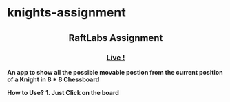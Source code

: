 # knights-assignment

<h2 align="center">RaftLabs Assignment</h2>


<h3 align="center"><a href="https://knights-assignment.vercel.app/"><strong>Live !</strong></a></h3>
 
**An app to show all the possible movable postion from the current position of a Knight in 8 * 8 Chessboard**

**How to Use?** 
**1. Just Click on the board**
